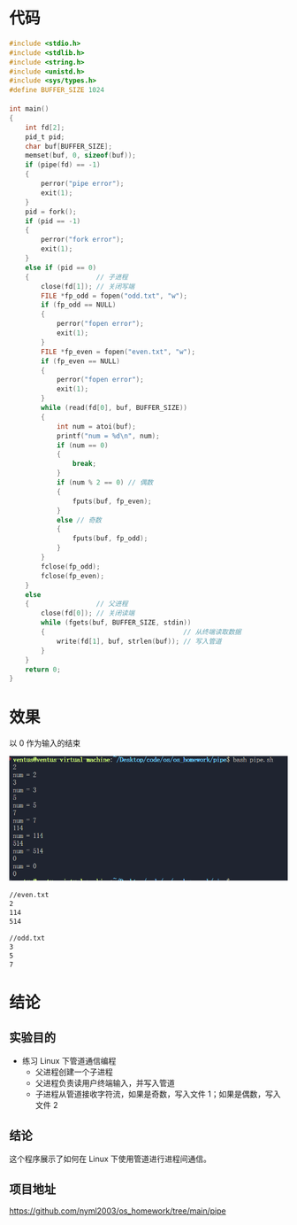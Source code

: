# 代码

```c
#include <stdio.h>
#include <stdlib.h>
#include <string.h>
#include <unistd.h>
#include <sys/types.h>
#define BUFFER_SIZE 1024

int main()
{
    int fd[2];
    pid_t pid;
    char buf[BUFFER_SIZE];
    memset(buf, 0, sizeof(buf));
    if (pipe(fd) == -1)
    {
        perror("pipe error");
        exit(1);
    }
    pid = fork();
    if (pid == -1)
    {
        perror("fork error");
        exit(1);
    }
    else if (pid == 0)
    {                 // 子进程
        close(fd[1]); // 关闭写端
        FILE *fp_odd = fopen("odd.txt", "w");
        if (fp_odd == NULL)
        {
            perror("fopen error");
            exit(1);
        }
        FILE *fp_even = fopen("even.txt", "w");
        if (fp_even == NULL)
        {
            perror("fopen error");
            exit(1);
        }
        while (read(fd[0], buf, BUFFER_SIZE))
        {
            int num = atoi(buf);
            printf("num = %d\n", num);
            if (num == 0)
            {
                break;
            }
            if (num % 2 == 0) // 偶数
            {
                fputs(buf, fp_even);
            }
            else // 奇数
            {
                fputs(buf, fp_odd);
            }
        }
        fclose(fp_odd);
        fclose(fp_even);
    }
    else
    {                 // 父进程
        close(fd[0]); // 关闭读端
        while (fgets(buf, BUFFER_SIZE, stdin))
        {                                   // 从终端读取数据
            write(fd[1], buf, strlen(buf)); // 写入管道
        }
    }
    return 0;
}

```

# 效果

以 0 作为输入的结束

![Alt text](image.png)

```
//even.txt
2
114
514
```

```
//odd.txt
3
5
7
```

# 结论

## 实验目的

- 练习 Linux 下管道通信编程
  - 父进程创建一个子进程
  - 父进程负责读用户终端输入，并写入管道
  - 子进程从管道接收字符流，如果是奇数，写入文件 1；如果是偶数，写入文件 2

## 结论

这个程序展示了如何在 Linux 下使用管道进行进程间通信。

## 项目地址

https://github.com/nyml2003/os_homework/tree/main/pipe
